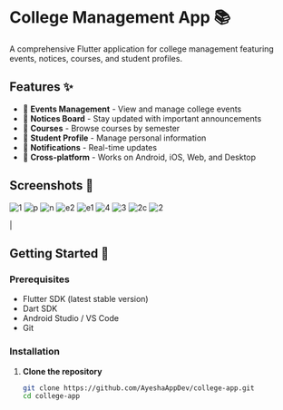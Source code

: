 # College Management App 📚

A comprehensive Flutter application for college management featuring events, notices, courses, and student profiles.

## Features ✨

- 📅 **Events Management** - View and manage college events
- 📢 **Notices Board** - Stay updated with important announcements
- 📖 **Courses** - Browse courses by semester
- 👤 **Student Profile** - Manage personal information
- 🔔 **Notifications** - Real-time updates
- 📱 **Cross-platform** - Works on Android, iOS, Web, and Desktop

## Screenshots 📸

![1](https://github.com/user-attachments/assets/190a73ad-50cb-49ff-8720-86f38559b35c)
![p](https://github.com/user-attachments/assets/29aadffe-45cf-421e-acc4-da3a7316f39f)
![n](https://github.com/user-attachments/assets/05e93984-8060-432c-b640-74c6c32c2d52)
![e2](https://github.com/user-attachments/assets/010c9a37-d41a-47ef-b7d9-29e6de46a6b1)
![e1](https://github.com/user-attachments/assets/df67ce33-509a-4680-aa40-3d9c47a6458a)
![4](https://github.com/user-attachments/assets/706d136b-7063-4a80-a881-2815c57a8c70)
![3](https://github.com/user-attachments/assets/7156ac98-5f1c-48de-b2d0-5434dea49ece)
![2c](https://github.com/user-attachments/assets/a727d6c2-a008-4aea-a4b1-caea9687d663)
![2](https://github.com/user-attachments/assets/bea99168-a746-4a5a-bddc-fb5476c17ace)

 |

## Getting Started 🚀

### Prerequisites
- Flutter SDK (latest stable version)
- Dart SDK
- Android Studio / VS Code
- Git

### Installation

1. **Clone the repository**
   ```bash
   git clone https://github.com/AyeshaAppDev/college-app.git
   cd college-app
